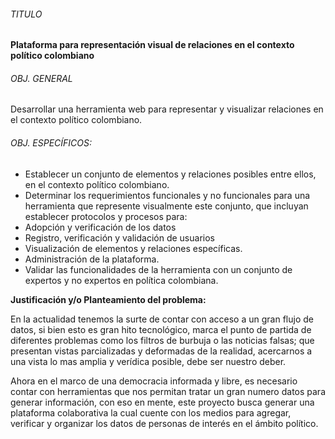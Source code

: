 ###### TITULO

#### Plataforma para representación visual de relaciones en el contexto político colombiano

###### OBJ. GENERAL

Desarrollar una herramienta web para representar y visualizar relaciones en el contexto político colombiano.

###### OBJ. ESPECÍFICOS:

* Establecer un conjunto de elementos y relaciones posibles entre ellos, en el contexto político colombiano.
* Determinar los requerimientos funcionales y no funcionales para una herramienta que represente visualmente este conjunto, que incluyan establecer protocolos y procesos para:
* Adopción y verificación de los datos
* Registro, verificación y validación de usuarios
* Visualización de elementos y relaciones específicas.
* Administración de la plataforma.
* Validar las funcionalidades de la herramienta con un conjunto de expertos y no expertos en política colombiana.

**Justificación y/o Planteamiento del problema:**

En la actualidad tenemos la surte de contar con acceso a un gran flujo de datos, si bien esto es gran hito tecnológico, marca el punto de partida de diferentes problemas como los filtros de burbuja o las noticias falsas; que presentan vistas parcializadas y deformadas de la realidad, acercarnos a una vista lo mas amplia y verídica posible, debe ser nuestro deber.

Ahora en el marco de una democracia informada y libre, es necesario contar con herramientas que nos permitan tratar un gran numero datos para generar información, con eso en mente, este proyecto busca generar una plataforma colaborativa la cual cuente con los medios para agregar, verificar y organizar los datos de personas de interés en el ámbito político.
